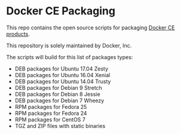 # Docker CE Packaging

This repo contains the open source scripts for packaging
[Docker CE products](https://store.docker.com/search?offering=community&q=&type=edition).

This repository is solely maintained by Docker, Inc.

The scripts will build for this list of packages types:

* DEB packages for Ubuntu 17.04 Zesty
* DEB packages for Ubuntu 16.04 Xenial
* DEB packages for Ubuntu 14.04 Trusty
* DEB packages for Debian 9 Stretch
* DEB packages for Debian 8 Jessie
* DEB packages for Debian 7 Wheezy
* RPM packages for Fedora 25
* RPM packages for Fedora 24
* RPM packages for CentOS 7
* TGZ and ZIP files with static binaries
